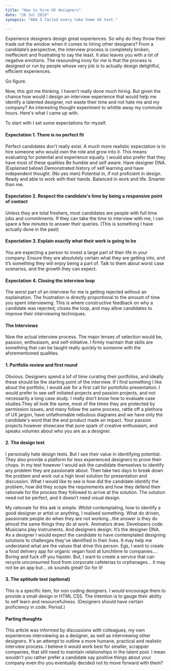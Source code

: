 ```yaml
---
title: "How to hire UX designers"
date: "26 Jul 2019"
synopsis: "AKA I failed every take home UX test."

---
```


Experience designers design great experiences. So why do they throw their trade out the window when it comes to hiring other designers? From a candidate’s perspective, the interview process is completely broken, ineffecient and frustrating to say the least. It also leaves you with a lot of negative emotions.
The resounding irony for me is that the process is designed or run by people whose very job is to actually design delightful, efficient experiences.

Go figure.

Now, this got me thinking. I haven’t really done much hiring. But given the chance how would I design an interview experience that would help me identify a talented designer, not waste their time and not hate me and my company? An interesting thought experiment to whittle away my commute hours. Here's what I came up with.

To start with I set some expectations for myself.

#### Expectation 1. There is no perfect fit
Perfect candidates don’t really exist. A much more realistic expectation is to hire someone who would own the role and grow into it. This means evaluating for potential and experience equally. I would also prefer that they have most of these qualities
Be humble and self aware.
Have designer DNA. (Explained below)
Demonstrated history of self learning and have independent thought. (No yes men)
Potential in, if not proficient in design.
Ready and able to work with their hands.
Balanced in work and life.
Smarter than me.


#### Expectation 2. Respect the candidate's time by being a responsive point of contact
Unless they are total freshers, most candidates are people with full time jobs and commitments. If they can take the time to interview with me, I can spare a few minutes to answer their queries. (This is something I have actually done in the past)

#### Expectation 3. Explain exactly what their work is going to be
You are expecting a person to invest a large part of their life in your company. Ensure they are absolutely certain what they are getting into, and it’s something they will enjoy being a part of. Talk to them about worst case scenarios, and the growth they can expect.

####  Expectation 4. Closing the interview loop
The worst part of an interview for me is getting rejected without an explaination. The frustration is directly proportional to the amount of time you spent interviewing. This is where constructive feedback on why a candidate was rejected, closes the loop, and may allow candidates to improve their interviewing techniques.

#### The Interviews
Now the actual interview process. The major lenses of selection would be, passion, enthusiasm, and self-initiative. I firmly maintain that skills are something that can be taught really quickly to someone with the aforementioned qualities.

#### 1. Portfolio review and first round
Obvious. Designers spend a lof of time curating their portfolios, and ideally these should be the starting point of the interview. If I find something I like about the portfolio, I would ask for a first call for portofolio presentation. I would prefer to see self initiated projects and passion projects, and not necessarily a long case study. I really don't know how to evaluate case studies.They all look the same, most of the times they are protected by permission issues, and many follow the same process, rattle off a plethora of UX jargon, have unfathomable nebulous diagrams and we have only the candidate's word that the end product made an impact. Your passion projects however showcase that pure spark of creative enthusiasm, and speaks volumes about who you are as a designer.

#### 2. The design test
I personally hate design tests. But I see their value in identifying potential. They also provide a platform for less experienced designers to prove their chops. In my test however I would ask the candidate themselves to identify any problem they are passionate about. Then take two days to break down the problem and work out a high level solution for presentation and discussion. What I would like to see is how did the candidate identify the problem, how did they scope the requirements and how they defend their rationale for the process they followed to arrive at the solution. The solution need not be perfect, and it doesn’t need visual design.

My rationale for this ask is simple. Whilst contemplating, how to identify a good designer or artist or anything, I realised something. What do driven, passionate people do when they are not working...the answer is they do almost the same things they do at work. Animators draw. Developers code. Musicians play instruments. And designers design. It’s the designer DNA. As a designer I would expect the candidate to have contemplated designing solutions to challenges they've identified in their lives. It may help me understand what are the values that drive this person. Egs, I want to create a food delivery app for organic vegan food at lunchtime to companies…. Boring and fuck off you hipster. But, I want to create a service that can recycle unconsumed food from corporate cafeterias to orphanages… it may not be an app but… ok sounds great! Go for it!

#### 3. The aptitude test (optional)
This is a specific item, for non coding designers. I would encourage them to provide a small design in HTML CSS. The intention is to gauge their ability to self learn and resourcefulness. (Designers should have certain proficiency in code. Period.)

#### Parting thoughts
This article was informed by discussions with colleagues, my own experiences interviewing as a designer, as well as interviewing other designers. It's an attempt to outline a more humane, practical and realistic interview process. I believe it would work best for smaller, scrappier companies, that still need to maintain relationships in the talent pool. I mean wouldn't you rather prefer a candidate say positive things about your company even tho you eventually decided not to move forward with them?


